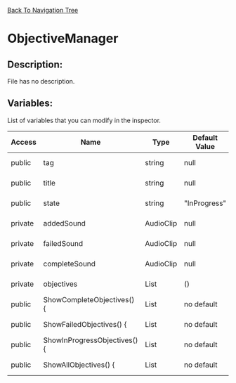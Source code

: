 [Back To Navigation Tree](https://wesleywh.github.io/githubpages/docs/navigation.html)
# ObjectiveManager

## Description:
File has no description.

## Variables:
List of variables that you can modify in the inspector.

|Access|Name|Type|Default Value|Description|
|---|---|---|---|---|
|public|tag|string|null|No description.|
|public|title|string|null|No description.|
|public|state|string|"InProgress"|No description.|
|private|addedSound|AudioClip|null|No description.|
|private|failedSound|AudioClip|null|No description.|
|private|completeSound|AudioClip|null|No description.|
|private|objectives|List<Objectives>|()|No description.|
|public|ShowCompleteObjectives() {|List<Objectives>|no default|No description.|
|public|ShowFailedObjectives() {|List<Objectives>|no default|No description.|
|public|ShowInProgressObjectives() {|List<Objectives>|no default|No description.|
|public|ShowAllObjectives() {|List<Objectives>|no default|No description.|
